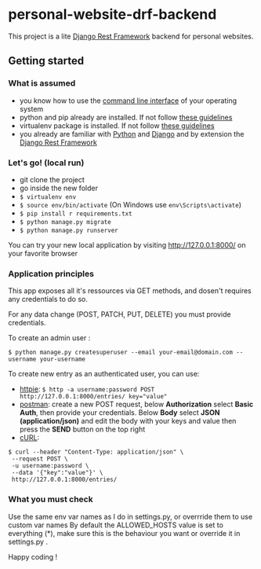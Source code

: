 # personal-website-drf-backend

 This project is a lite [Django Rest Framework](https://www.django-rest-framework.org/) backend for personal websites.
## Getting started

### What is assumed

- you know how to use the [command line interface](https://en.wikipedia.org/wiki/Command-line_interface) of your operating system
- python and pip already are installed. If not follow [these guidelines](https://www.makeuseof.com/tag/install-pip-for-python/)
- virtualenv package is installed. If not follow [these guidelines](https://virtualenv.pypa.io/en/latest/installation/)
- you already are familiar with [Python](https://www.python.org/) and [Django](https://www.djangoproject.com/) and by extension the [Django Rest Framework](https://www.django-rest-framework.org/)

### Let's go! (local run)

- git clone the project
- go inside the new folder
- `$ virtualenv env`
- `$ source env/bin/activate`  (On Windows use `env\Scripts\activate`)
- `$ pip install r requirements.txt`
- `$ python manage.py migrate`
- `$ python manage.py runserver`

You can try your new local application by visiting http://127.0.0.1:8000/ on your favorite browser

### Application principles

This app exposes all it's ressources via GET methods, and dosen't requires any credentials to do so.

For any data change (POST, PATCH, PUT, DELETE) you must provide credentials.

To create an admin user :

`$ python manage.py createsuperuser --email your-email@domain.com --username your-username`

To create new entry as an authenticated user, you can use:

- [httpie](https://httpie.org/#installation):  `$ http -a username:password POST http://127.0.0.1:8000/entries/ key="value"`
- [postman](https://learning.getpostman.com/docs/postman/launching_postman/installation_and_updates/):  create a new POST request, below **Authorization** select **Basic Auth**, then provide your credentials. Below **Body** select **JSON (application/json)** and edit the body with your keys and value then press the **SEND** button on the top right
- [cURL](https://curl.haxx.se/download.html): 
```
$ curl --header "Content-Type: application/json" \
 --request POST \
 -u username:password \
 --data '{"key":"value"}' \
 http://127.0.0.1:8000/entries/
 ```
 
 ### What you must check
 
 Use the same env var names as I do in settings.py, or overrride them to use custom var names
 By default the ALLOWED_HOSTS value is set to everything (\*), make sure this is the behaviour you want or override it in settings.py .
 

Happy coding !
